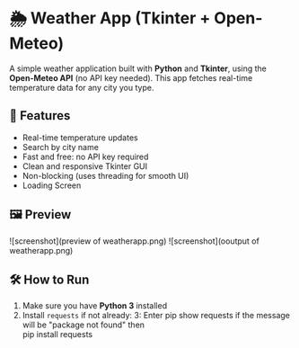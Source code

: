 # 🌦️ Weather App (Tkinter + Open-Meteo)

A simple weather application built with **Python** and **Tkinter**, using the **Open-Meteo API** (no API key needed). This app fetches real-time temperature data for any city you type.

## 🚀 Features

- Real-time temperature updates
- Search by city name
- Fast and free: no API key required
- Clean and responsive Tkinter GUI
- Non-blocking (uses threading for smooth UI)
- Loading Screen

## 🖼️ Preview

![screenshot](preview of weatherapp.png)
![screenshot](ooutput of weatherapp.png)

## 🛠️ How to Run

1. Make sure you have **Python 3** installed
2. Install `requests` if not already:
3: Enter pip show requests if the message will be "package not found" then   
   pip install requests


